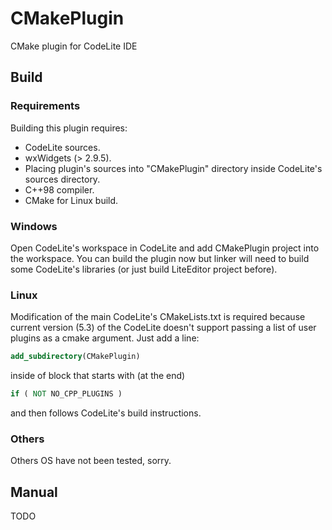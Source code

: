 # CMakePlugin

CMake plugin for CodeLite IDE

## Build

### Requirements

Building this plugin requires:

* CodeLite sources.
* wxWidgets (> 2.9.5).
* Placing plugin's sources into "CMakePlugin" directory inside CodeLite's sources directory.
* C++98 compiler.
* CMake for Linux build.

### Windows

Open CodeLite's workspace in CodeLite and add CMakePlugin project into the workspace. You can build the plugin now but linker will need to build some CodeLite's libraries (or just build LiteEditor project before).

### Linux

Modification of the main CodeLite's CMakeLists.txt is required because current version (5.3) of the CodeLite doesn't support passing a list of user plugins as a cmake argument. Just add a line:

```CMake
add_subdirectory(CMakePlugin)
```

inside of block that starts with (at the end)

```CMake
if ( NOT NO_CPP_PLUGINS )
```

and then follows CodeLite's build instructions.

### Others

Others OS have not been tested, sorry.

## Manual

TODO

